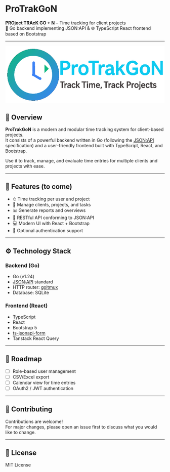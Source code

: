 # ProTrakGoN

**PROject TRAcK GO + N** – Time tracking for client projects  
🔧 Go backend implementing JSON:API & 🌐 TypeScript React frontend based on Bootstrap

---

![ProTrakGoN Logo](.github/assets/logo.png)

## 🧭 Overview

**ProTrakGoN** is a modern and modular time tracking system for client-based projects.  
It consists of a powerful backend written in Go (following the [JSON:API](https://jsonapi.org/) specification) and a
user-friendly frontend built with TypeScript, React, and Bootstrap.

Use it to track, manage, and evaluate time entries for multiple clients and projects with ease.

---

## 🚀 Features (to come)

- ⏱ Time tracking per user and project
- 👥 Manage clients, projects, and tasks
- 📊 Generate reports and overviews
- 🔄 RESTful API conforming to JSON:API
- 💻 Modern UI with React + Bootstrap
- 🔐 Optional authentication support

---

## ⚙️ Technology Stack

### Backend (Go)

- Go (v1.24)
- [JSON:API](https://jsonapi.org/) standard
- HTTP router: [goltmux](https://github.com/VloRyan/goltmux)
- Database: SQLite

### Frontend (React)

- TypeScript
- React
- Bootstrap 5
- [ts-jsonapi-form](https://github.com/VloRyan/ts-jsonapi-form)
- Tanstack React Query

---

## 🧩 Roadmap

- [ ] Role-based user management
- [ ] CSV/Excel export
- [ ] Calendar view for time entries
- [ ] OAuth2 / JWT authentication

---

## 🤝 Contributing

Contributions are welcome!  
For major changes, please open an issue first to discuss what you would like to change.

---

## 📄 License

MIT License

